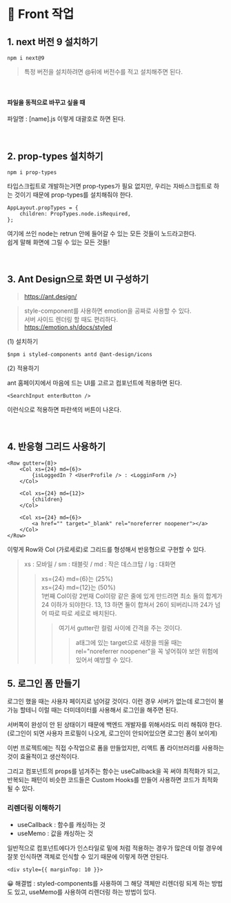 # 🤍 Front 작업

## 1. next 버전 9 설치하기

```
npm i next@9
```

> 특정 버전을 설치하려면 @뒤에 버전수를 적고 설치해주면 된다.

<br>

#### 파일을 동적으로 바꾸고 싶을 때

파일명 : [name].js 이렇게 대괄호로 하면 된다.

<br>

## 2. prop-types 설치하기

```
npm i prop-types
```

타입스크립트로 개발하는거면 prop-types가 필요 없지만, 우리는 자바스크립트로 하는 것이기 때문에 prop-types를 설치해줘야 한다.

```
AppLayout.propTypes = {
    children: PropTypes.node.isRequired,
};
```

여기에 쓰인 node는 retrun 안에 들어갈 수 있는 모든 것들이 노드라고한다.<br>
쉽게 말해 화면에 그릴 수 있는 모든 것들!

<br>

## 3. Ant Design으로 화면 UI 구성하기

> https://ant.design/

> style-component를 사용하면 emotion을 공짜로 사용할 수 있다. <br> 서버 사이드 렌더링 할 때도 편리하다. <br>https://emotion.sh/docs/styled

(1) 설치하기

```
$npm i styled-components antd @ant-design/icons
```

(2) 적용하기

ant 홈페이지에서 마음에 드는 UI를 고르고 컴포넌트에 적용하면 된다.

```
<SearchInput enterButton />
```

이런식으로 적용하면 파란색의 버튼이 나온다.

<br>

## 4. 반응형 그리드 사용하기

```
<Row gutter={8}>
    <Col xs={24} md={6}>
        {isLoggedIn ? <UserProfile /> : <LogginForm />}
    </Col>

    <Col xs={24} md={12}>
        {children}
    </Col>

    <Col xs={24} md={6}>
        <a href="" target="_blank" rel="noreferrer noopener"></a>
    </Col>
</Row>
```

이렇게 Row와 Col (가로세로)로 그리드를 형성해서 반응형으로 구현할 수 있다.

> xs : 모바일 / sm : 태블릿 / md : 작은 데스크탑 / lg : 대화면
>
> > xs={24} md={6}는 (25%) <br>
> > xs={24} md={12}는 (50%) <br>
> > 1번째 Col이랑 2번재 Col이랑 같은 줄에 있게 만드려면 최소 둘의 합계가 24 이하가 되야한다. 13, 13 하면 둘이 합쳐서 26이 되버리니까 24가 넘어 따로 따로 세로로 배치된다.
> >
> > > 여기서 gutter란 컬럼 사이에 간격을 주는 것이다.
> > >
> > > > a태그에 있는 target으로 새창을 띄울 때는 rel="noreferrer noopener"을 꼭 넣어줘야 보안 위험에 있어서 예방할 수 있다.

## 5. 로그인 폼 만들기

로그인 했을 때는 사용자 페이지로 넘어갈 것이다. 이런 경우 서버가 없는데 로그인이 불가능 할테니 이럴 때는 더미데이터를 사용해서 로그인을 해주면 된다.

서버쪽이 완성이 안 된 상태이기 때문에 백엔드 개발자를 위해서라도 미리 해줘야 한다.
(로그인이 되면 사용자 프로필이 나오게, 로그인이 안되어있으면 로그인 폼이 보이게)

이번 프로젝트에는 직접 수작업으로 폼을 만들었지만, 리액트 폼 라이브러리를 사용하는 것이 효율적이고 생산적이다.

그리고 컴포넌트의 props를 넘겨주는 함수는 useCallback을 꼭 써야 최적화가 되고, 반복되는 패턴이 비슷한 코드들은 Custom Hooks를 만들어 사용하면 코드가 최적화 될 수 있다.

### 리렌더링 이해하기

- useCallback : 함수를 캐싱하는 것
- useMemo : 값을 캐싱하는 것

일반적으로 컴포넌트에다가 인스타일로 밑에 처럼 적용하는 경우가 많은데
이럴 경우에 잘못 인식하면 객체로 인식할 수 있기 때문에 이렇게 하면 안된다.

```
<div style={{ marginTop: 10 }}>
```

😀 해결법 : styled-components를 사용하여 그 해당 객체만 리렌더링 되게 하는 방법도 있고, useMemo를 사용하여 리렌더링 하는 방법이 있다.
